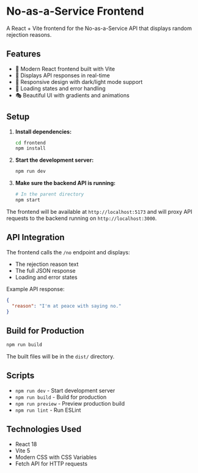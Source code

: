 # No-as-a-Service Frontend

A React + Vite frontend for the No-as-a-Service API that displays random rejection reasons.

## Features

- 🎨 Modern React frontend built with Vite
- 🎯 Displays API responses in real-time
- 📱 Responsive design with dark/light mode support
- 🔄 Loading states and error handling
- 🎭 Beautiful UI with gradients and animations

## Setup

1. **Install dependencies:**
   ```bash
   cd frontend
   npm install
   ```

2. **Start the development server:**
   ```bash
   npm run dev
   ```

3. **Make sure the backend API is running:**
   ```bash
   # In the parent directory
   npm start
   ```

The frontend will be available at `http://localhost:5173` and will proxy API requests to the backend running on `http://localhost:3000`.

## API Integration

The frontend calls the `/no` endpoint and displays:
- The rejection reason text
- The full JSON response
- Loading and error states

Example API response:
```json
{
  "reason": "I'm at peace with saying no."
}
```

## Build for Production

```bash
npm run build
```

The built files will be in the `dist/` directory.

## Scripts

- `npm run dev` - Start development server
- `npm run build` - Build for production
- `npm run preview` - Preview production build
- `npm run lint` - Run ESLint

## Technologies Used

- React 18
- Vite 5
- Modern CSS with CSS Variables
- Fetch API for HTTP requests
